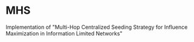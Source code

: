 # MHS

Implementation of "Multi-Hop Centralized Seeding Strategy for Influence Maximization in Information Limited Networks"
